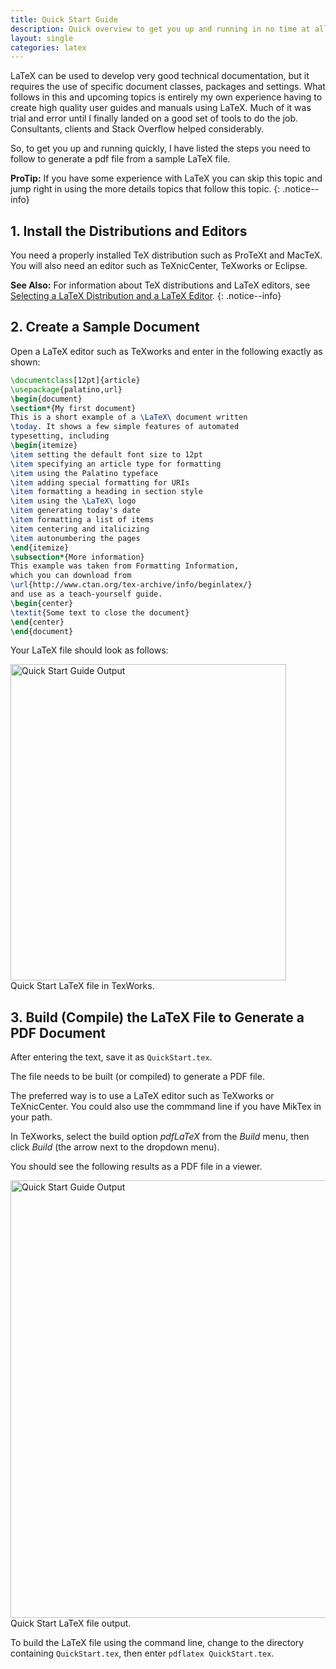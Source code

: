```yaml
---
title: Quick Start Guide
description: Quick overview to get you up and running in no time at all.
layout: single
categories: latex
---
```

LaTeX can be used to develop very good technical documentation, but it requires the use of specific document classes, packages and settings. What follows in this and upcoming topics is entirely my own experience having to create high quality user guides and manuals using LaTeX. Much of it was trial and error until I finally landed on a good set of tools to do the job. Consultants, clients and Stack Overflow helped considerably.

So, to get you up and running quickly, I have listed the steps you need to follow to generate a pdf file from a sample LaTeX file.

**ProTip:** If you have some experience with LaTeX you can skip this topic and jump right in using the more details topics that follow this topic.
{: .notice--info}

## 1. Install the Distributions and Editors

You need a properly installed TeX distribution such as ProTeXt and MacTeX. You will also need an editor such as TeXnicCenter, TeXworks or Eclipse.

**See Also:** For information about TeX distributions and LaTeX editors, see [
Selecting a LaTeX Distribution and a LaTeX Editor][dist hp].
{: .notice--info}

[dist hp]: http://localhost:4000/latex/04-installing_distributions/ "hp"

## 2. Create a Sample Document

Open a LaTeX editor such as TeXworks and enter in the following exactly as shown:

```latex
\documentclass[12pt]{article}
\usepackage{palatino,url}
\begin{document}
\section*{My first document}
This is a short example of a \LaTeX\ document written
\today. It shows a few simple features of automated
typesetting, including
\begin{itemize}
\item setting the default font size to 12pt
\item specifying an article type for formatting
\item using the Palatino typeface
\item adding special formatting for URIs
\item formatting a heading in section style
\item using the \LaTeX\ logo
\item generating today's date
\item formatting a list of items
\item centering and italicizing
\item autonumbering the pages
\end{itemize}
\subsection*{More information}
This example was taken from Formatting Information,
which you can download from
\url{http://www.ctan.org/tex-archive/info/beginlatex/}
and use as a teach-yourself guide.
\begin{center}
\textit{Some text to close the document}
\end{center}
\end{document}
```
Your LaTeX file should look as follows:

<img src="/assets/images/latex/quickstart-source.jpg" alt="Quick Start Guide Output" style="width:441px;height:506px;">
<figcaption>Quick Start LaTeX file in TexWorks.</figcaption>


## 3. Build (Compile) the LaTeX File to Generate a PDF Document

After entering the text, save it as `QuickStart.tex`.

The file needs to be built (or compiled) to generate a PDF file.

The preferred way is to use a LaTeX editor such as TeXworks or TeXnicCenter. You could also use the commmand line if you have MikTex in your path.

In TeXworks, select the build option *pdfLaTeX* from the *Build* menu, then click *Build* (the arrow next to the dropdown menu).

You should see the following results as a PDF file in a viewer.

<img src="/assets/images/latex/quickstart-output.jpg" alt="Quick Start Guide Output" style="width:550px;height:700px;">
<figcaption>Quick Start LaTeX file output.</figcaption>

To build the LaTeX file using the command line, change to the directory containing `QuickStart.tex`, then enter `pdflatex QuickStart.tex`.
